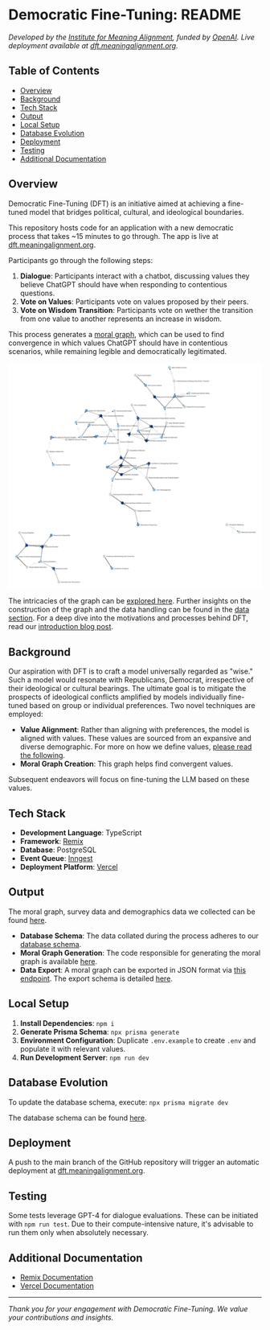# Democratic Fine-Tuning: README

*Developed by the [Institute for Meaning Alignment](https://www.meaningalignment.org/), funded by [OpenAI](https://openai.com/blog/democratic-inputs-to-ai). Live deployment available at [dft.meaningalignment.org](https://dft.meaningalignment.org).*

## Table of Contents

- [Overview](#overview)
- [Background](#background)
- [Tech Stack](#tech-stack)
- [Output](#output)
- [Local Setup](#local-setup)
- [Database Evolution](#database-evolution)
- [Deployment](#deployment)
- [Testing](#testing)
- [Additional Documentation](#additional-documentation)

## Overview

Democratic Fine-Tuning (DFT) is an initiative aimed at achieving a fine-tuned model that bridges political, cultural, and ideological boundaries. 

This repository hosts code for an application with a new democratic process that takes ~15 minutes to go through. The app is live at [dft.meaningalignment.org](https://dft.meaningalignment.org). 

Participants go through the following steps:

1. **Dialogue**: Participants interact with a chatbot, discussing values they believe ChatGPT should have when responding to contentious questions.
2. **Vote on Values**: Participants vote on values proposed by their peers.
3. **Vote on Wisdom Transition**: Participants vote on wether the transition from one value to another represents an increase in wisdom.

This process generates a [moral graph](https://dft.meaningalignment.org/data/edges), which can be used to find convergence in which values ChatGPT should have in contentious scenarios, while remaining legible and democratically legitimated.

![Moral Graph](./graph.png)

The intricacies of the graph can be [explored here](https://dft.meaningalignment.org/data/edges). Further insights on the construction of the graph and the data handling can be found in the [data section](#output). For a deep dive into the motivations and processes behind DFT, read our [introduction blog post](https://meaningalignment.substack.com/p/introducing-democratic-fine-tuning).

## Background

Our aspiration with DFT is to craft a model universally regarded as "wise." Such a model would resonate with Republicans, Democrat, irrespective of their ideological or cultural bearings. The ultimate goal is to mitigate the prospects of ideological conflicts amplified by models individually fine-tuned based on group or individual preferences. Two novel techniques are employed:

- **Value Alignment**: Rather than aligning with preferences, the model is aligned with values. These values are sourced from an expansive and diverse demographic. For more on how we define values, [please read the following](https://textbook.sfsd.io/2/making-values-concrete).
- **Moral Graph Creation**: This graph helps find convergent values.

Subsequent endeavors will focus on fine-tuning the LLM based on these values.

## Tech Stack

- **Development Language**: TypeScript
- **Framework**: [Remix](https://remix.run)
- **Database**: PostgreSQL
- **Event Queue**: [Inngest](https://inngest.com)
- **Deployment Platform**: [Vercel](https://vercel.com)

## Output

The moral graph, survey data and demographics data we collected can be found [here](./data/).

- **Database Schema**: The data collated during the process adheres to our [database schema](./schema.prisma).
- **Moral Graph Generation**: The code responsible for generating the moral graph is available [here](./app/values-tools/generate-moral-graph.ts).
- **Data Export**: A moral graph can be exported in JSON format via [this endpoint](http://dft.meaningalignment.org/data/edges.json). The export schema is detailed [here](./app/values-tools/moral-graph-summary.ts).

## Local Setup

1. **Install Dependencies**: `npm i`
2. **Generate Prisma Schema**: `npx prisma generate`
3. **Environment Configuration**: Duplicate `.env.example` to create `.env` and populate it with relevant values.
4. **Run Development Server**: `npm run dev`

## Database Evolution

To update the database schema, execute: `npx prisma migrate dev`

The database schema can be found [here](./schema.prisma).

## Deployment

A push to the main branch of the GitHub repository will trigger an automatic deployment at [dft.meaningalignment.org](https://dft.meaningalignment.org).

## Testing

Some tests leverage GPT-4 for dialogue evaluations. These can be initiated with `npm run test`. Due to their compute-intensive nature, it's advisable to run them only when absolutely necessary.

## Additional Documentation

- [Remix Documentation](https://remix.run/docs)
- [Vercel Documentation](https://vercel.com/docs)

---

*Thank you for your engagement with Democratic Fine-Tuning. We value your contributions and insights.*
